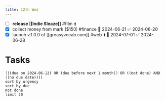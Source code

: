 ```yaml
---
title: 12th Wed
---
```

- [ ] **release [[Indie Sleaze]]** #film ⏫ 
- [x] collect money from mark ($150) #finance 📅 2024-06-21 ✅ 2024-06-20
- [x] launch v.1.0.0 of [[greasyvocab.com]] #web ⏫ 📅 2024-07-01 ✅ 2024-06-28
# Tasks
```tasks
(((due on 2024-06-12) OR (due before next 1 month)) OR ((not done) AND ((no due date))))
sort by urgency
sort by due
not done
limit 20
```